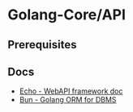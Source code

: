 Golang-Core/API
===

## Prerequisites


## Docs
- [Echo - WebAPI framework doc](https://echo.labstack.com/docs/quick-start)
- [Bun - Golang ORM for DBMS](https://github.com/uptrace/bun)
